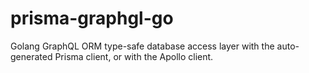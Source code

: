 # prisma-graphgl-go
Golang GraphQL ORM type-safe database access layer with the auto-generated Prisma client, or with the Apollo client.
